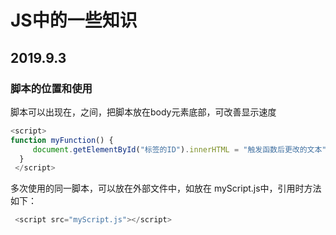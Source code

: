 # JS中的一些知识
## 2019.9.3 
### 脚本的位置和使用
脚本可以出现在<head></head>，<body></body>之间，把脚本放在body元素底部，可改善显示速度

```javascript
<script>
function myFunction() {
     document.getElementById("标签的ID").innerHTML = "触发函数后更改的文本";
  }
 </script>
  ```
  多次使用的同一脚本，可以放在外部文件中，如放在 myScript.js中，引用时方法如下：
  
 ```javascript
  <script src="myScript.js"></script>
```
